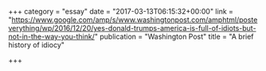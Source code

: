 +++
category = "essay"
date = "2017-03-13T06:15:32+00:00"
link = "https://www.google.com/amp/s/www.washingtonpost.com/amphtml/posteverything/wp/2016/12/20/yes-donald-trumps-america-is-full-of-idiots-but-not-in-the-way-you-think/"
publication = "Washington Post"
title = "A brief history of idiocy"

+++

